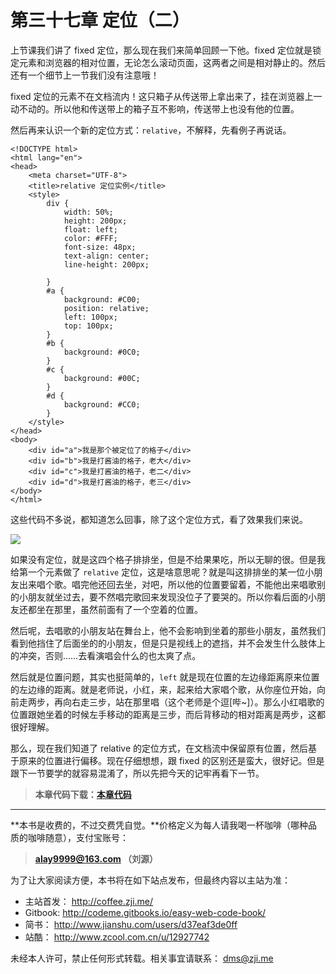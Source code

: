 第三十七章 定位（二）
===

上节课我们讲了 fixed 定位，那么现在我们来简单回顾一下他。fixed 定位就是锁定元素和浏览器的相对位置，无论怎么滚动页面，这两者之间是相对静止的。然后还有一个细节上一节我们没有注意哦！

fixed 定位的元素不在文档流内！这只箱子从传送带上拿出来了，挂在浏览器上一动不动的。所以他和传送带上的箱子互不影响，传送带上也没有他的位置。

然后再来认识一个新的定位方式：`relative`，不解释，先看例子再说话。

```
<!DOCTYPE html>
<html lang="en">
<head>
	<meta charset="UTF-8">
	<title>relative 定位实例</title>
	<style>
		div {
			width: 50%;
			height: 200px;
			float: left;
			color: #FFF;
			font-size: 48px;
			text-align: center;
			line-height: 200px;
			
		}
		#a {
			background: #C00;
			position: relative;
			left: 100px;
			top: 100px;
		}
		#b {
			background: #0C0;
		}
		#c {
			background: #00C;
		}
		#d {
			background: #CC0;
		}
	</style>
</head>
<body>
	<div id="a">我是那个被定位了的格子</div>
	<div id="b">我是打酱油的格子，老大</div>
	<div id="c">我是打酱油的格子，老二</div>
	<div id="d">我是打酱油的格子，老三</div>
</body>
</html>
```

这些代码不多说，都知道怎么回事，除了这个定位方式，看了效果我们来说。

![](http://coffee.zji.me/imgs/37-1.png)

如果没有定位，就是这四个格子排排坐，但是不给果果吃，所以无聊的很。但是我给第一个元素做了 `relative` 定位，这是啥意思呢？就是叫这排排坐的某一位小朋友出来唱个歌。唱完他还回去坐，对吧，所以他的位置要留着，不能他出来唱歌别的小朋友就坐过去，要不然唱完歌回来发现没位子了要哭的。所以你看后面的小朋友还都坐在那里，虽然前面有了一个空着的位置。

然后呢，去唱歌的小朋友站在舞台上，他不会影响到坐着的那些小朋友，虽然我们看到他挡住了后面坐的的小朋友，但是只是视线上的遮挡，并不会发生什么肢体上的冲突，否则……去看演唱会什么的也太爽了点。

然后就是位置问题，其实也挺简单的，`left` 就是现在位置的左边缘距离原来位置的左边缘的距离。就是老师说，小红，来，起来给大家唱个歌，从你座位开始，向前走两步，再向右走三步，站在那里唱（这个老师是个逗[哔~]）。那么小红唱歌的位置跟她坐着的时候左手移动的距离是三步，而后背移动的相对距离是两步，这都很好理解。

那么，现在我们知道了 relative 的定位方式，在文档流中保留原有位置，然后基于原来的位置进行偏移。现在仔细想想，跟 fixed 的区别还是蛮大，很好记。但是跟下一节要学的就容易混淆了，所以先把今天的记牢再看下一节。

> **本章代码下载：[本章代码](http://coffee.zji.me/show-code/37.zip)**

---

**本书是收费的，不过交费凭自觉。**价格定义为每人请我喝一杯咖啡（哪种品质的咖啡随意），支付宝账号：

> **alay9999@163.com  （刘源）**

为了让大家阅读方便，本书将在如下站点发布，但最终内容以主站为准：

* 主站首发： http://coffee.zji.me/
* Gitbook: http://codeme.gitbooks.io/easy-web-code-book/
* 简书： http://www.jianshu.com/users/d37eaf3de0ff
* 站酷： http://www.zcool.com.cn/u/12927742

未经本人许可，禁止任何形式转载。相关事宜请联系： dms@zji.me